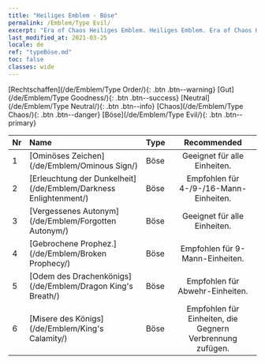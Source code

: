 ```yaml
---
title: "Heiliges Emblem - Böse"
permalink: /Emblem/Type Evil/
excerpt: "Era of Chaos Heiliges Emblem. Heiliges Emblem. Era of Chaos Heiliges Emblem Böse. Era of Chaos Böse"
last_modified_at: 2021-03-25
locale: de
ref: "typeBöse.md"
toc: false
classes: wide
---
```


  [Rechtschaffen](/de/Emblem/Type Order/){: .btn .btn--warning}   [Gut](/de/Emblem/Type Goodness/){: .btn .btn--success}   [Neutral](/de/Emblem/Type Neutral/){: .btn .btn--info}   [Chaos](/de/Emblem/Type Chaos/){: .btn .btn--danger}   [Böse](/de/Emblem/Type Evil/){: .btn .btn--primary} 

  |  Nr  |             Name            |    Type    |   Recommended   |
  |:-----|:----------------------------|:-----------|:---------------:|
  | 1 | [Ominöses Zeichen](/de/Emblem/Ominous Sign/) | Böse | Geeignet für alle Einheiten. | 
  | 2 | [Erleuchtung der Dunkelheit](/de/Emblem/Darkness Enlightenment/) | Böse | Empfohlen für 4-/9-/16-Mann-Einheiten. | 
  | 3 | [Vergessenes Autonym](/de/Emblem/Forgotten Autonym/) | Böse | Geeignet für alle Einheiten. | 
  | 4 | [Gebrochene Prophez.](/de/Emblem/Broken Prophecy/) | Böse | Empfohlen für 9-Mann-Einheiten. | 
  | 5 | [Odem des Drachenkönigs](/de/Emblem/Dragon King's Breath/) | Böse | Empfohlen für Abwehr-Einheiten. | 
  | 6 | [Misere des Königs](/de/Emblem/King's Calamity/) | Böse | Empfohlen für Einheiten, die Gegnern Verbrennung zufügen. | 
